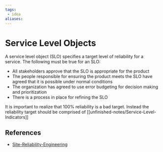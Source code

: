 ```yaml
---
tags:
 - idea
aliases:
---
```


# Service Level Objects

A service level object (SLO) specifies a target level of reliability for a service. The following must be true for an SLO:

- All stakeholders approve that the SLO is appropriate for the product
- The people responsible for ensuring the product meets the SLO have agreed that it is possible under normal conditions
- The organization has agreed to use error budgeting for decision making and prioritization
- There is a process in place for refining the SLO

It is important to realize that 100% reliability is a bad target. Instead the reliability target should be comprised of [[unfinished-notes/Service-Level-Indicators]]

## References

- [Site-Reliability-Engineering](Site-Reliability-Engineering.md)
